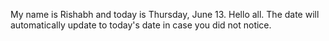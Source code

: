 My name is Rishabh and today is Thursday, June 13. Hello all. The date will automatically update to today's date in case you did not notice.
